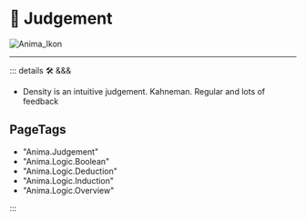 # 💭 <anima>Judgement</anima>

![Anima_Ikon](/Anima/Anima_Ikon.png)

---

<!-- =================================================== -->
<!-- =================================================== -->
<!-- =================================================== -->
<!-- =================================================== -->
<!-- =================================================== -->
::: details 🛠 <dev>&&&</dev>

- Density is an intuitive judgement. Kahneman. Regular and lots of feedback

<h2>PageTags</h2>

- "Anima.Judgement"
- "Anima.Logic.Boolean"
- "Anima.Logic.Deduction"
- "Anima.Logic.Induction"
- "Anima.Logic.Overview"

:::
